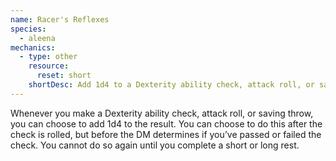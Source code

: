 ```yaml
---
name: Racer's Reflexes
species:
  - aleena
mechanics:
  - type: other
    resource:
      reset: short
    shortDesc: Add 1d4 to a Dexterity ability check, attack roll, or saving throw.
---
```

Whenever you make a Dexterity ability check, attack roll, or saving throw, you can choose
to add 1d4 to the result. You can choose to do this after the check is rolled, but before the
DM determines if you’ve passed or failed the check. You cannot do so again until you complete a
short or long rest.
